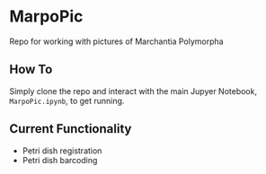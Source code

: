 # MarpoPic

Repo for working with pictures of Marchantia Polymorpha

## How To

Simply clone the repo and interact with the main Jupyer Notebook, `MarpoPic.ipynb`, to get running.

## Current Functionality

- Petri dish registration
- Petri dish barcoding
